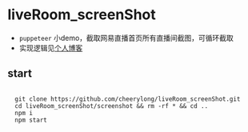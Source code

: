# liveRoom_screenShot

- `puppeteer` 小demo，截取网易直播首页所有直播间截图，可循环截取
- 实现逻辑见[个人博客](http://cheerylong.site/blog/2018/11/20/puppeteer%E6%88%AA%E5%8F%96%E7%9B%B4%E6%92%AD%E9%97%B4%E7%94%BB%E9%9D%A2/)

## start

```shell
  
  git clone https://github.com/cheerylong/liveRoom_screenShot.git
  cd liveRoom_screenShot/screenshot && rm -rf * && cd ..
  npm i
  npm start

```
